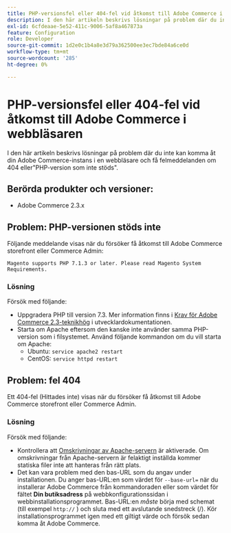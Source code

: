 ```yaml
---
title: PHP-versionsfel eller 404-fel vid åtkomst till Adobe Commerce i webbläsaren
description: I den här artikeln beskrivs lösningar på problem där du inte kan komma åt din Adobe Commerce-instans i en webbläsare och få felmeddelanden om 404 eller"PHP-version som inte stöds".
exl-id: 6cfdeaae-5e52-411c-9006-5af8a467873a
feature: Configuration
role: Developer
source-git-commit: 1d2e0c1b4a8e3d79a362500ee3ec7bde84a6ce0d
workflow-type: tm+mt
source-wordcount: '285'
ht-degree: 0%

---
```


# PHP-versionsfel eller 404-fel vid åtkomst till Adobe Commerce i webbläsaren

I den här artikeln beskrivs lösningar på problem där du inte kan komma åt din Adobe Commerce-instans i en webbläsare och få felmeddelanden om 404 eller&quot;PHP-version som inte stöds&quot;.

## Berörda produkter och versioner:

* Adobe Commerce 2.3.x

## Problem: PHP-versionen stöds inte

Följande meddelande visas när du försöker få åtkomst till Adobe Commerce storefront eller Commerce Admin:

`Magento supports PHP 7.1.3 or later. Please read Magento System Requirements.`

### Lösning

Försök med följande:

* Uppgradera PHP till version 7.3. Mer information finns i [Krav för Adobe Commerce 2.3-teknikhög](https://devdocs.magento.com/guides/v2.3/install-gde/system-requirements.html#php) i utvecklardokumentationen.
* Starta om Apache eftersom den kanske inte använder samma PHP-version som i filsystemet. Använd följande kommandon om du vill starta om Apache:
   * Ubuntu: `service apache2 restart`
   * CentOS: `service httpd restart`

## Problem: fel 404

Ett 404-fel (Hittades inte) visas när du försöker få åtkomst till Adobe Commerce storefront eller Commerce Admin.

### Lösning

Försök med följande:

* Kontrollera att [Omskrivningar av Apache-servern](https://devdocs.magento.com/guides/v2.3/install-gde/prereq/apache.html) är aktiverade. Om omskrivningar från Apache-servern är felaktigt inställda kommer statiska filer inte att hanteras från rätt plats.
* Det kan vara problem med den bas-URL som du angav under installationen. Du anger bas-URL:en som värdet för `--base-url=` när du installerar Adobe Commerce från kommandoraden eller som värdet för fältet **Din butiksadress** på webbkonfigurationssidan i webbinstallationsprogrammet. Bas-URL:en *måste* börja med schemat (till exempel `http://` ) och sluta med ett avslutande snedstreck (/). Kör installationsprogrammet igen med ett giltigt värde och försök sedan komma åt Adobe Commerce.
